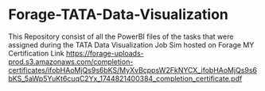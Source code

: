 # Forage-TATA-Data-Visualization
 This Repository consist of all the PowerBI files of the tasks that were assigned during the TATA Data Visualization Job Sim hosted on Forage
 MY Certification Link
https://forage-uploads-prod.s3.amazonaws.com/completion-certificates/ifobHAoMjQs9s6bKS/MyXvBcppsW2FkNYCX_ifobHAoMjQs9s6bKS_5aWp5YuKt6cuqC2Yx_1744821400384_completion_certificate.pdf
